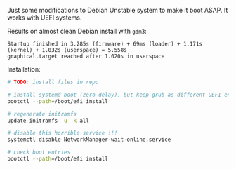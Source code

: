 Just some modifications to Debian Unstable system to make it boot ASAP. It works with UEFI systems.

Results on almost clean Debian install with `gdm3`:

```
Startup finished in 3.285s (firmware) + 69ms (loader) + 1.171s (kernel) + 1.032s (userspace) = 5.558s
graphical.target reached after 1.020s in userspace
```

Installation:

```bash
# TODO: install files in repo

# install systemd-boot (zero delay), but keep grub as different UEFI entry
bootctl --path=/boot/efi install

# regenerate initramfs
update-initramfs -u -k all

# disable this horrible service !!!
systemctl disable NetworkManager-wait-online.service

# check boot entries
bootctl --path=/boot/efi install
```

